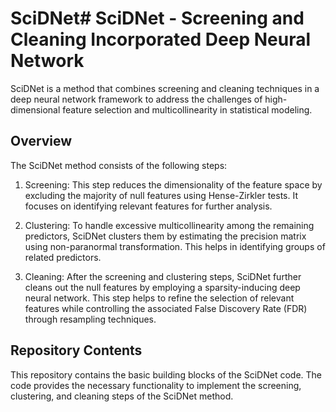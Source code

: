 # SciDNet# SciDNet - Screening and Cleaning Incorporated Deep Neural Network

SciDNet is a method that combines screening and cleaning techniques in a deep neural network framework to address the challenges of high-dimensional feature selection and multicollinearity in statistical modeling.

## Overview

The SciDNet method consists of the following steps:

1. Screening: This step reduces the dimensionality of the feature space by excluding the majority of null features using Hense-Zirkler tests. It focuses on identifying relevant features for further analysis.

2. Clustering: To handle excessive multicollinearity among the remaining predictors, SciDNet clusters them by estimating the precision matrix using non-paranormal transformation. This helps in identifying groups of related predictors.

3. Cleaning: After the screening and clustering steps, SciDNet further cleans out the null features by employing a sparsity-inducing deep neural network. This step helps to refine the selection of relevant features while controlling the associated False Discovery Rate (FDR) through resampling techniques.

## Repository Contents

This repository contains the basic building blocks of the SciDNet code. The code provides the necessary functionality to implement the screening, clustering, and cleaning steps of the SciDNet method.

